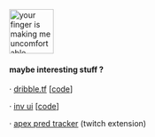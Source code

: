 <img src="https://github.com/user-attachments/assets/b13c58ff-d1e1-4428-8f4f-b20f4900a88e" width="80" title="your finger is making me uncomfortable..." />

#### maybe interesting stuff ?

· [dribble.tf](https://dribble.tf/) [[code](https://github.com/bryjch/dribble.tf)]

· [inv ui](https://invui.netlify.app/) [[code](https://github.com/bryjch/inv-ui)]

· [apex pred tracker](https://dashboard.twitch.tv/extensions/9x7t6zdn54tl4xi81x6t3ac5irq7ev-0.0.1) (twitch extension)
